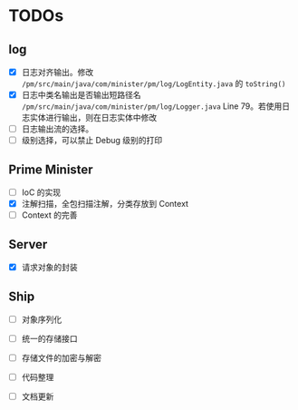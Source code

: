 # TODOs


## log

- [x] 日志对齐输出。修改 `/pm/src/main/java/com/minister/pm/log/LogEntity.java` 的 `toString()`
- [x] 日志中类名输出是否输出短路径名 `/pm/src/main/java/com/minister/pm/log/Logger.java` Line 79。若使用日志实体进行输出，则在日志实体中修改
- [ ] 日志输出流的选择。
- [ ] 级别选择，可以禁止 Debug 级别的打印

## Prime Minister

- [ ] IoC 的实现
- [x] 注解扫描，全包扫描注解，分类存放到 Context
- [ ] Context 的完善

## Server

- [x] 请求对象的封装

## Ship

- [ ] 对象序列化
- [ ] 统一的存储接口
- [ ] 存储文件的加密与解密



- [ ] 代码整理
- [ ] 文档更新